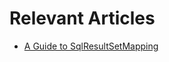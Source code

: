 # Relevant Articles

* [A Guide to SqlResultSetMapping](http://www.baeldung.com/jpa-sql-resultset-mapping)

